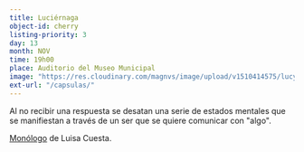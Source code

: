 ```yaml
---
title: Luciérnaga
object-id: cherry
listing-priority: 3
day: 13
month: NOV
time: 19h00
place: Auditorio del Museo Municipal
image: "https://res.cloudinary.com/magnvs/image/upload/v1510414575/lucy_dyovst.jpg"
ext-url: "/capsulas/"
---
```


Al no recibir una respuesta se desatan una serie de estados mentales que se manifiestan a través de un ser que se quiere comunicar con "algo".

<u>Monólogo</u> de Luisa Cuesta.
